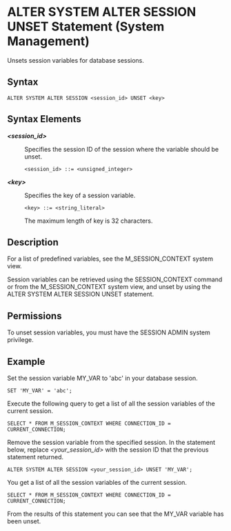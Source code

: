 <!-- loio20d0ce04751910149e6bf5840bb2042a -->

# ALTER SYSTEM ALTER SESSION UNSET Statement \(System Management\)

Unsets session variables for database sessions.



<a name="loio20d0ce04751910149e6bf5840bb2042a__sql_alter_system_alter_session_unset_1sql_alter_system_alter_session_unset_syntax"/>

## Syntax

```
ALTER SYSTEM ALTER SESSION <session_id> UNSET <key>
```



<a name="loio20d0ce04751910149e6bf5840bb2042a__sql_alter_system_reclaim_data_space_1sql_alter_system_alter_session_unset_syntax_elements"/>

## Syntax Elements


<dl>
<dt><b>

*<session\_id\>*

</b></dt>
<dd>

Specifies the session ID of the session where the variable should be unset.

```
<session_id> ::= <unsigned_integer>
```



</dd><dt><b>

*<key\>*

</b></dt>
<dd>

Specifies the key of a session variable.

```
<key> ::= <string_literal>
```

The maximum length of key is 32 characters.



</dd>
</dl>



<a name="loio20d0ce04751910149e6bf5840bb2042a__sql_alter_system_alter_session_unset_1sql_alter_system_alter_session_unset_description"/>

## Description

For a list of predefined variables, see the M\_SESSION\_CONTEXT system view.

Session variables can be retrieved using the SESSION\_CONTEXT command or from the M\_SESSION\_CONTEXT system view, and unset by using the ALTER SYSTEM ALTER SESSION UNSET statement.



<a name="loio20d0ce04751910149e6bf5840bb2042a__section_qbz_vfr_xrb"/>

## Permissions

To unset session variables, you must have the SESSION ADMIN system privilege.



<a name="loio20d0ce04751910149e6bf5840bb2042a__sql_alter_system_alter_session_unset_1sql_alter_system_alter_session_unset_examples"/>

## Example

Set the session variable MY\_VAR to 'abc' in your database session.

```
SET 'MY_VAR' = 'abc';
```

Execute the following query to get a list of all the session variables of the current session.

```
SELECT * FROM M_SESSION_CONTEXT WHERE CONNECTION_ID = CURRENT_CONNECTION;
```

Remove the session variable from the specified session. In the statement below, replace *<your\_session\_id\>* with the session ID that the previous statement returned.

```
ALTER SYSTEM ALTER SESSION <your_session_id> UNSET 'MY_VAR';
```

You get a list of all the session variables of the current session.

```
SELECT * FROM M_SESSION_CONTEXT WHERE CONNECTION_ID = CURRENT_CONNECTION;
```

From the results of this statement you can see that the MY\_VAR variable has been unset.

